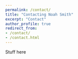 ```yaml
---
permalink: /contact/
title: "Contacting Noah Smith"
excerpt: "Contact"
author_profile: true
redirect_from:
- /contact/
- /contact.html
---
```


Stuff here
